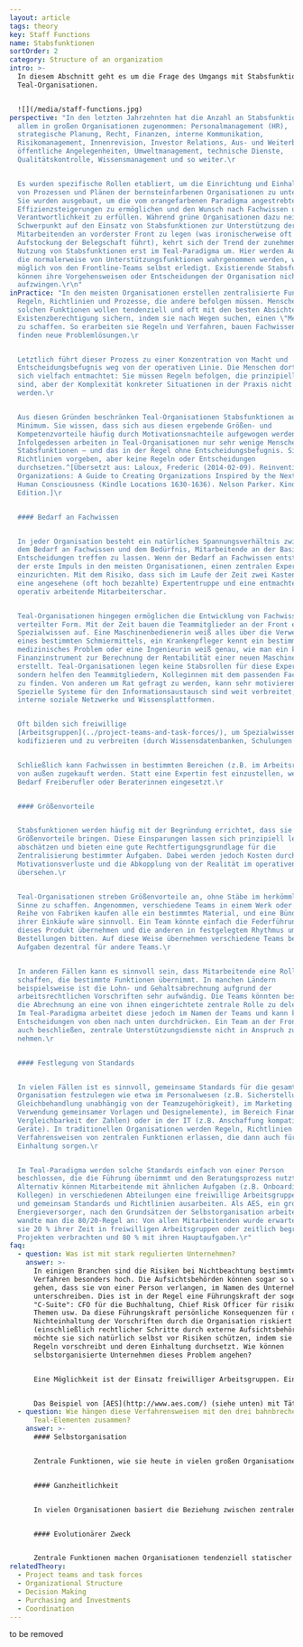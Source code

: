 ```yaml
---
layout: article
tags: theory
key: Staff Functions
name: Stabsfunktionen
sortOrder: 2
category: Structure of an organization
intro: >-
  In diesem Abschnitt geht es um die Frage des Umgangs mit Stabsfunktionen in
  Teal-Organisationen. 


  ![](/media/staff-functions.jpg)
perspective: "In den letzten Jahrzehnten hat die Anzahl an Stabsfunktionen vor
  allem in großen Organisationen zugenommen: Personalmanagement (HR),
  strategische Planung, Recht, Finanzen, interne Kommunikation,
  Risikomanagement, Innenrevision, Investor Relations, Aus- und Weiterbildung,
  öffentliche Angelegenheiten, Umweltmanagement, technische Dienste,
  Qualitätskontrolle, Wissensmanagement und so weiter.\r


  Es wurden spezifische Rollen etabliert, um die Einrichtung und Einhaltung
  von Prozessen und Plänen der bernsteinfarbenen Organisationen zu unterstützen.
  Sie wurden ausgebaut, um die vom orangefarbenen Paradigma angestrebten
  Effizienzsteigerungen zu ermöglichen und den Wunsch nach Fachwissen und
  Verantwortlichkeit zu erfüllen. Während grüne Organisationen dazu neigen, den
  Schwerpunkt auf den Einsatz von Stabsfunktionen zur Unterstützung der
  Mitarbeitenden an vorderster Front zu legen (was ironischerweise oft zu einer
  Aufstockung der Belegschaft führt), kehrt sich der Trend der zunehmenden
  Nutzung von Stabsfunktionen erst im Teal-Paradigma um. Hier werden Aufgaben,
  die normalerweise von Unterstützungsfunktionen wahrgenommen werden, wann immer
  möglich von den Frontline-Teams selbst erledigt. Existierende Stabsfunktionen
  können ihre Vorgehensweisen oder Entscheidungen der Organisation nicht
  aufzwingen.\r\n"
inPractice: "In den meisten Organisationen erstellen zentralisierte Funktionen
  Regeln, Richtlinien und Prozesse, die andere befolgen müssen. Menschen in
  solchen Funktionen wollen tendenziell und oft mit den besten Absichten ihre
  Existenzberechtigung sichern, indem sie nach Wegen suchen, einen \"Mehrwert\"
  zu schaffen. So erarbeiten sie Regeln und Verfahren, bauen Fachwissen auf und
  finden neue Problemlösungen.\r


  Letztlich führt dieser Prozess zu einer Konzentration von Macht und
  Entscheidungsbefugnis weg von der operativen Linie. Die Menschen dort fühlen
  sich vielfach entmachtet: Sie müssen Regeln befolgen, die prinzipiell sinnvoll
  sind, aber der Komplexität konkreter Situationen in der Praxis nicht gerecht
  werden.\r


  Aus diesen Gründen beschränken Teal-Organisationen Stabsfunktionen auf ein
  Minimum. Sie wissen, dass sich aus diesen ergebende Größen- und
  Kompetenzvorteile häufig durch Motivationsnachteile aufgewogen werden.
  Infolgedessen arbeiten in Teal-Organisationen nur sehr wenige Menschen in
  Stabsfunktionen – und das in der Regel ohne Entscheidungsbefugnis. Sie können
  Richtlinien vorgeben, aber keine Regeln oder Entscheidungen
  durchsetzen.^[Übersetzt aus: Laloux, Frederic (2014-02-09). Reinventing
  Organizations: A Guide to Creating Organizations Inspired by the Next Stage of
  Human Consciousness (Kindle Locations 1630-1636). Nelson Parker. Kindle
  Edition.]\r


  #### Bedarf an Fachwissen


  In jeder Organisation besteht ein natürliches Spannungsverhältnis zwischen
  dem Bedarf an Fachwissen und dem Bedürfnis, Mitarbeitende an der Basis
  Entscheidungen treffen zu lassen. Wenn der Bedarf an Fachwissen entsteht, ist
  der erste Impuls in den meisten Organisationen, einen zentralen Experten-Pool
  einzurichten. Mit dem Risiko, dass sich im Laufe der Zeit zwei Kasten bilden:
  eine angesehene (oft hoch bezahlte) Expertentruppe und eine entmachtete,
  operativ arbeitende Mitarbeiterschar.


  Teal-Organisationen hingegen ermöglichen die Entwicklung von Fachwissen in
  verteilter Form. Mit der Zeit bauen die Teammitglieder an der Front eine Menge
  Spezialwissen auf. Eine Maschinenbedienerin weiß alles über die Verwendung
  eines bestimmten Schmiermittels, ein Krankenpfleger kennt ein bestimmtes
  medizinisches Problem oder eine Ingenieurin weiß genau, wie man ein komplexes
  Finanzinstrument zur Berechnung der Rentabilität einer neuen Maschine
  erstellt. Teal-Organisationen legen keine Stabsrollen für diese Experten fest,
  sondern helfen den Teammitgliedern, Kolleginnen mit dem passenden Fachwissen
  zu finden. Von anderen um Rat gefragt zu werden, kann sehr motivierend sein.
  Spezielle Systeme für den Informationsaustausch sind weit verbreitet, z.B.
  interne soziale Netzwerke und Wissensplattformen.


  Oft bilden sich freiwillige
  [Arbeitsgruppen](../project-teams-and-task-forces/), um Spezialwissen zu
  kodifizieren und zu verbreiten (durch Wissensdatenbanken, Schulungen usw.).\r


  Schließlich kann Fachwissen in bestimmten Bereichen (z.B. im Arbeitsrecht)
  von außen zugekauft werden. Statt eine Expertin fest einzustellen, werden bei
  Bedarf Freiberufler oder Beraterinnen eingesetzt.\r


  #### Größenvorteile


  Stabsfunktionen werden häufig mit der Begründung errichtet, dass sie
  Größenvorteile bringen. Diese Einsparungen lassen sich prinzipiell leicht
  abschätzen und bieten eine gute Rechtfertigungsgrundlage für die
  Zentralisierung bestimmter Aufgaben. Dabei werden jedoch Kosten durch
  Motivationsverluste und die Abkopplung von der Realität im operativen Bereich
  übersehen.\r


  Teal-Organisationen streben Größenvorteile an, ohne Stäbe im herkömmlichen
  Sinne zu schaffen. Angenommen, verschiedene Teams in einem Werk oder in einer
  Reihe von Fabriken kaufen alle ein bestimmtes Material, und eine Bündelung
  ihrer Einkäufe wäre sinnvoll. Ein Team könnte einfach die Federführung für
  dieses Produkt übernehmen und die anderen in festgelegtem Rhythmus um ihre
  Bestellungen bitten. Auf diese Weise übernehmen verschiedene Teams bestimmte
  Aufgaben dezentral für andere Teams.\r


  In anderen Fällen kann es sinnvoll sein, dass Mitarbeitende eine Rolle
  schaffen, die bestimmte Funktionen übernimmt. In manchen Ländern
  beispielsweise ist die Lohn- und Gehaltsabrechnung aufgrund der
  arbeitsrechtlichen Vorschriften sehr aufwändig. Die Teams könnten beschließen,
  die Abrechnung an eine von ihnen eingerichtete zentrale Rolle zu delegieren.
  Im Teal-Paradigma arbeitet diese jedoch im Namen der Teams und kann keine
  Entscheidungen von oben nach unten durchdrücken. Ein Team an der Front kann
  auch beschließen, zentrale Unterstützungsdienste nicht in Anspruch zu
  nehmen.\r


  #### Festlegung von Standards


  In vielen Fällen ist es sinnvoll, gemeinsame Standards für die gesamte
  Organisation festzulegen wie etwa im Personalwesen (z.B. Sicherstellung der
  Gleichbehandlung unabhängig von der Teamzugehörigkeit), im Marketing (z.B.
  Verwendung gemeinsamer Vorlagen und Designelemente), im Bereich Finanzen (z.B.
  Vergleichbarkeit der Zahlen) oder in der IT (z.B. Anschaffung kompatibler
  Geräte). In traditionellen Organisationen werden Regeln, Richtlinien und
  Verfahrensweisen von zentralen Funktionen erlassen, die dann auch für deren
  Einhaltung sorgen.\r


  Im Teal-Paradigma werden solche Standards einfach von einer Person
  beschlossen, die die Führung übernimmt und den Beratungsprozess nutzt.
  Alternativ können Mitarbeitende mit ähnlichen Aufgaben (z.B. Onboarding neuer
  Kollegen) in verschiedenen Abteilungen eine freiwillige Arbeitsgruppe bilden
  und gemeinsam Standards und Richtlinien ausarbeiten. Als AES, ein großer
  Energieversorger, nach den Grundsätzen der Selbstorganisation arbeitete,
  wandte man die 80/20-Regel an: Von allen Mitarbeitenden wurde erwartet, dass
  sie 20 % ihrer Zeit in freiwilligen Arbeitsgruppen oder zeitlich begrenzten
  Projekten verbrachten und 80 % mit ihren Hauptaufgaben.\r"
faq:
  - question: Was ist mit stark regulierten Unternehmen?
    answer: >-
      In einigen Branchen sind die Risiken bei Nichtbeachtung bestimmter
      Verfahren besonders hoch. Die Aufsichtsbehörden können sogar so weit
      gehen, dass sie von einer Person verlangen, im Namen des Unternehmens zu
      unterschreiben. Dies ist in der Regel eine Führungskraft der sogenannten
      "C-Suite": CFO für die Buchhaltung, Chief Risk Officer für risikorelevante
      Themen usw. Da diese Führungskraft persönliche Konsequenzen für die
      Nichteinhaltung der Vorschriften durch die Organisation riskiert
      (einschließlich rechtlicher Schritte durch externe Aufsichtsbehörden),
      möchte sie sich natürlich selbst vor Risiken schützen, indem sie strenge
      Regeln vorschreibt und deren Einhaltung durchsetzt. Wie können
      selbstorganisierte Unternehmen dieses Problem angehen?


      Eine Möglichkeit ist der Einsatz freiwilliger Arbeitsgruppen. Eine Risiko-Taskforce beispielsweise aus Personen, die in ihren jeweiligen Abteilungen mit Risiken zu tun haben, könnte gemeinsam über Standards und Richtlinien entscheiden, um Risikominimierung gemäß den Anforderungen der Aufsichtsbehörde zu gewährleisten. Bei der Frage, wer im Namen der Organisation unterzeichnet (oder als Schnittstelle zur Aufsichtsbehörde fungiert), könnten sich die Gruppenmitglieder im Jahresturnus abwechseln. Die Gruppe kann auch beschließen, Cross-Audits zu organisieren, bei denen ein Mitglied einer Einheit eine andere Einheit prüft. Organisationen wie AES, die diese Methode angewandt haben, berichten, dass es dadurch mehr und nicht weniger Kontrolle gibt. Freiwillige Arbeitsgruppen wissen viel besser als ein weit entfernter Stab in der Zentrale, wo die Risiken liegen, welche Richtlinien angemessen sind und worauf bei gegenseitigen Prüfungen zu achten ist. Zudem schaffen sie ein Gefühl der Solidarität und Verantwortung. Wenn eine Einheit versagt, ist es "einer von uns", der die aufsichtsbehördlichen Konsequenzen zu tragen hat. Vergleichen Sie dies mit traditionellen Stabsfunktionen, wo der Leiter der Risikoabteilung in der Zentrale Regeln erlässt, die in der Praxis nur schwer anzuwenden sind und gerne umgangen werden.


      Das Beispiel von [AES](http://www.aes.com/) (siehe unten) mit Tätigkeit auf den stark regulierten Strommärkten ist zumindest ein Hinweis darauf, dass dies auch in selbstorganisierten Strukturen bewältigt werden kann.
  - question: Wie hängen diese Verfahrensweisen mit den drei bahnbrechenden
      Teal-Elementen zusammen?
    answer: >-
      #### Selbstorganisation


      Zentrale Funktionen, wie sie heute in vielen großen Organisationen eingesetzt werden, konzentrieren die Macht weg von ihren operativen Kollegen. Die Abschaffung oder drastische Verringerung ihres Einflusses verleiht dem Rest der Organisation Autonomie und ist ein Schlüsselelement des Teal-Selbstmanagements.


      #### Ganzheitlichkeit


      In vielen Organisationen basiert die Beziehung zwischen zentralen Stäben und den Mitarbeitenden in den operativen Einheiten auf Misstrauen: Ohne die Kontrolle durch zentrale Funktionen kann man sich nicht darauf verlassen, dass die operativen Einheiten im Sinne der Organisation als Ganzes handeln. Im Teal-Paradigma wird darauf vertraut, dass Mitarbeitende die Bedürfnisse der gesamten Organisation berücksichtigen und zugleich ihren Leidenschaften und Interessen nachgehen können.


      #### Evolutionärer Zweck


      Zentrale Funktionen machen Organisationen tendenziell statischer und verhindern, dass sich Innovationen auch in Randbereichen frei entwickeln können. Dadurch wiederum verlangsamt sich die Entfaltung des Organisationszwecks. Ein dezentralisierter Umgang mit dem Bedarf an Fachwissen, Größenvorteilen und gemeinsamen Standards erhöht die Agilität einer Organisation und damit ihr Potenzial, ihren evolutionären Zweck zu verfolgen.
relatedTheory:
  - Project teams and task forces
  - Organizational Structure
  - Decision Making
  - Purchasing and Investments
  - Coordination
---
```

to be removed